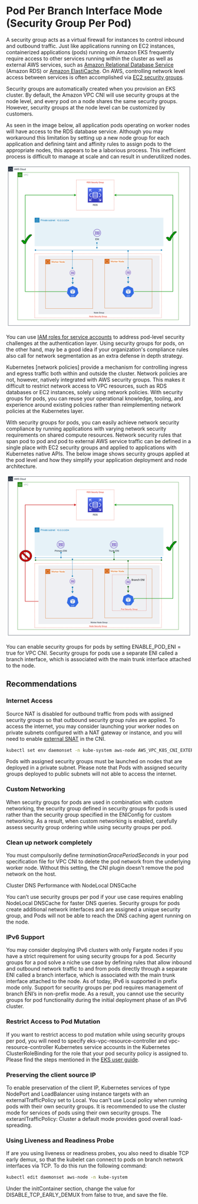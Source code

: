 # Pod Per Branch Interface Mode (Security Group Per Pod)

A security group acts as a virtual firewall for instances to control inbound and outbound traffic. Just like applications running on EC2 instances, containerized applications (pods) running on Amazon EKS frequently require access to other services running within the cluster as well as external AWS services, such as [Amazon Relational Database Service](https://aws.amazon.com/rds/) (Amazon RDS) or [Amazon ElastiCache](https://aws.amazon.com/elasticache/). On AWS, controlling network level access between services is often accomplished via [EC2 security groups](https://docs.aws.amazon.com/vpc/latest/userguide/VPC_SecurityGroups.html).

Security groups are automatically created when you provision an EKS cluster. By default, the Amazon VPC CNI will use security groups at the node level, and every pod on a node shares the same security groups. However, security groups at the node level can be customized by customers.

As seen in the image below, all application pods operating on worker nodes will have access to the RDS database service. Although you may workaround this limitation by setting up a new node group for each application and defining taint and affinity rules to assign pods to the appropriate nodes, this appears to be a laborious process. This inefficient process is difficult to manage at scale and can result in underutilized nodes.

![Without Security Groups Per Pod](../images/sgp1.png)

You can use [IAM roles for service accounts](https://docs.aws.amazon.com/eks/latest/userguide/iam-roles-for-service-accounts.html) to address pod-level security challenges at the authentication layer. Using security groups for pods, on the other hand, may be a good idea if your organization's compliance rules also call for network segmentation as an extra defense in depth strategy.

Kubernetes [network policies] provide a mechanism for controlling ingress and egress traffic both within and outside the cluster. Network policies are not, however, natively integrated with AWS security groups. This makes it difficult to restrict network access to VPC resources, such as RDS databases or EC2 instances, solely using network policies. With security groups for pods, you can reuse your operational knowledge, tooling, and experience around existing policies rather than reimplementing network policies at the Kubernetes layer.

With security groups for pods, you can easily achieve network security compliance by running applications with varying network security requirements on shared compute resources. Network security rules that span pod to pod and pod to external AWS service traffic can be defined in a single place with EC2 security groups and applied to applications with Kubernetes native APIs. The below image shows security groups applied at the pod level and how they simplify your application deployment and node architecture.

![With Security Groups Per Pod](../images/sgp2.png)

You can enable security groups for pods by setting ENABLE_POD_ENI = true for VPC CNI. Security groups for pods use a separate ENI called a branch interface, which is associated with the main trunk interface attached to the node.

## Recommendations

### Internet Access

Source NAT is disabled for outbound traffic from pods with assigned security groups so that outbound security group rules are applied.  To access the internet, you may consider launching your worker nodes on private subnets configured with a NAT gateway or instance, and you will need to enable [external SNAT](https://docs.aws.amazon.com/eks/latest/userguide/external-snat.html) in the CNI.

```bash
kubectl set env daemonset -n kube-system aws-node AWS_VPC_K8S_CNI_EXTERNALSNAT=true
```

Pods with assigned security groups must be launched on nodes that are deployed in a private subnet. Please note that Pods with assigned security groups deployed to public subnets will not able to access the internet.

### Custom Networking

When security groups for pods are used in combination with custom networking, the security group defined in security groups for pods is used rather than the security group specified in the ENIConfig for custom networking. As a result, when custom networking is enabled, carefully assess security group ordering while using security groups per pod.

### Clean up network completely

You must compulsorily define *terminationGracePeriodSeconds* in your pod specification file for VPC CNI to delete the pod network from the underlying worker node. Without this setting, the CNI plugin doesn't remove the pod network on the host.

Cluster DNS Performance with NodeLocal DNSCache

You can’t use security groups per pod if your use case requires enabling NodeLocal DNSCache for faster DNS queries. Security groups for pods create additional network interfaces and are assigned a unique security group, and Pods will not be able to reach the DNS caching agent running on the node.

### IPv6 Support

You may consider deploying IPv6 clusters with only Fargate nodes if you have a strict requirement for using security groups for a pod. Security groups for a pod solve a niche use case by defining rules that allow inbound and outbound network traffic to and from pods directly through a separate ENI called a branch interface, which is associated with the main trunk interface attached to the node. As of today, IPv6 is supported in prefix mode only. Support for security groups per pod requires management of branch ENI’s in non-prefix mode. As a result, you cannot use the security groups for pod functionality during the initial deployment phase of an IPv6 cluster.

### Restrict Access to Pod Mutation

If you want to restrict access to pod mutation while using security groups per pod, you will need to specify eks-vpc-resource-controller and vpc-resource-controller Kubernetes service accounts in the Kubernetes ClusterRoleBinding for the role that your pod security policy is assigned to. Please find the steps mentioned in the [EKS user guide](https://docs.aws.amazon.com/eks/latest/userguide/security-groups-for-pods.html).  

### Preserving the client source IP

To enable preservation of the client IP, Kubernetes services of type NodePort and LoadBalancer using instance targets with an externalTrafficPolicy set to Local. You can't use Local policy when running pods with their own security groups. It is recommended to use the cluster mode for services of pods using their own security groups. The exteranlTrafficPolicy: Cluster a default mode provides good overall load-spreading.

### Using Liveness and Readiness Probe

If are you using liveness or readiness probes, you also need to disable TCP early demux, so that the kubelet can connect to pods on branch network interfaces via TCP. To do this run the following command:

```bash
kubectl edit daemonset aws-node -n kube-system
```

Under the initContainer section, change the value for DISABLE_TCP_EARLY_DEMUX from false to true, and save the file.

